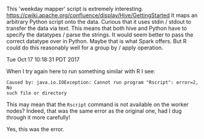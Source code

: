 This 'weekday mapper' script is extremely interesting.
https://cwiki.apache.org/confluence/display/Hive/GettingStarted
It maps an arbitrary Python script onto the data. Curious that it uses
stdin / stdout to transfer the data via text. This means that both hive and
Python have to specify the datatypes / parse the strings. It would seem
better to pass the correct datatype over in Python. Maybe that is what
Spark offers. But R could do this reasonably well for a group by / apply
operation.

Tue Oct 17 10:18:31 PDT 2017

When I try again here to run something similar with R I see:

```
Caused by: java.io.IOException: Cannot run program "Rscript": error=2, No
such file or directory
```
 
This may mean that the `Rscript` command is not available on the worker
nodes? Indeed, that was the same error as the original one, had I dug
through it more carefully!

Yes, this was the error.


